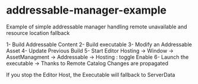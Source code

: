 # addressable-manager-example
Example of simple addressable manager handling remote unavailable and resource location fallback

1- Build Addressable Content
2- Build executable
3- Modify an Addressable Asset
4- Update Previous Build
5- Start Editor Hosting -> Window -> AssetManagment -> Addressable -> Hosting : toggle Enable
6- Launch the executable -> Thanks to Remote Catalog Changes are propagated

If you stop the Editor Host, the Executable will fallback to ServerData

